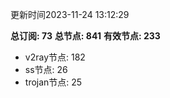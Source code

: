更新时间2023-11-24 13:12:29

**总订阅: 73**
**总节点: 841**
**有效节点: 233**
- v2ray节点: 182
- ss节点: 26
- trojan节点: 25

